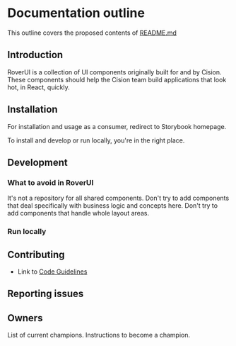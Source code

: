 # Documentation outline

This outline covers the proposed contents of [README.md](./README.md)

## Introduction

RoverUI is a collection of UI components originally built for and by Cision. These components should help the Cision team build applications that look hot, in React, quickly.

## Installation

For installation and usage as a consumer, redirect to Storybook homepage.

To install and develop or run locally, you're in the right place.

## Development

### What to avoid in RoverUI

It's not a repository for all shared components. Don't try to add components that deal specifically with business logic and concepts here. Don't try to add components that handle whole layout areas.

### Run locally

## Contributing

- Link to [Code Guidelines](./CODE_GUIDELINES.md)

## Reporting issues

## Owners

List of current champions. Instructions to become a champion.

